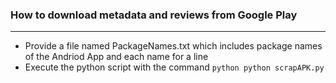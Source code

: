 ### How to download metadata and reviews from Google Play
----
* Provide a file named PackageNames.txt which includes package names of the Andriod App and each name for a line
* Execute the python script with the command ```python
                                                python scrapAPK.py  ```
